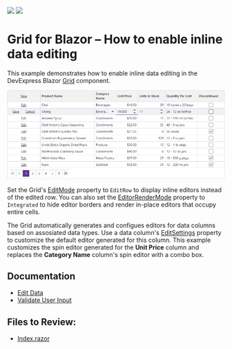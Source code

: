 <!-- default badges list -->
[![](https://img.shields.io/badge/Open_in_DevExpress_Support_Center-FF7200?style=flat-square&logo=DevExpress&logoColor=white)](https://supportcenter.devexpress.com/ticket/details/T1103487)
[![](https://img.shields.io/badge/📖_How_to_use_DevExpress_Examples-e9f6fc?style=flat-square)](https://docs.devexpress.com/GeneralInformation/403183)
<!-- default badges end -->
# Grid for Blazor – How to enable inline data editing

This example demonstrates how to enable inline data editing in the DevExpress Blazor [Grid](https://docs.devexpress.com/Blazor/403143/grid) component. 

![Inline editing](inline-editing.png)

Set the Grid's [EditMode](https://docs.devexpress.com/Blazor/DevExpress.Blazor.DxGrid.EditMode) property to `EditRow` to display inline editors instead of the edited row. You can also set the [EditorRenderMode](https://docs.devexpress.com/Blazor/DevExpress.Blazor.DxGrid.EditorRenderMode) property to `Integrated` to hide editor borders and render in-place editors that occupy entire cells.

The Grid automatically generates and configues editors for data columns based on assosiated data types. Use a data column's [EditSettings](https://docs.devexpress.com/Blazor/DevExpress.Blazor.DxGridDataColumn.EditSettings) property to customize the default editor generated for this column. This example customizes the spin editor generated for the **Unit Price** column and replaces the **Category Name** column's spin editor with a combo box.

## Documentation 

* [Edit Data](https://docs.devexpress.com/Blazor/403454/components/grid/edit-data)
* [Validate User Input](https://docs.devexpress.com/Blazor/404443/components/grid/validation)

## Files to Review:

* [Index.razor](./EditRow/Pages/Index.razor)
